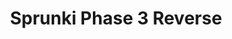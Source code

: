 ---
slug: sprunki-phase-3-reverse-2261
title: Sprunki Phase 3 Reverse
description: "Sprunki Phase 3 Reverse is an exciting online game. Play for free directly in your browser!"
icon: /images/popular_mods/Sprunki Phase 3 Reverse.png
url: https://wowtbc.net/sprunkin/phase3-reverse/index.html
previewImage: /images/popular_mods/Sprunki Phase 3 Reverse.png
type: popular mods

# SEO配置
seo:
  title: "Sprunki Phase 3 Reverse - Play Free Online Game | Fun Browser Games"
  description: "Sprunki Phase 3 Reverse - Play this fun online game for free in your browser. No download required!"
  ogImage: "/images/popular_mods/Sprunki Phase 3 Reverse.png"
  keywords: "sprunki-phase-3-reverse-2261, online game, browser game, free game, popular mods game, play online"

videoUrls:
  - https://www.youtube.com/embed/example1
  - https://www.youtube.com/embed/example2

whyPlay:
  title: "Why Play Sprunki Phase 3 Reverse?"
  items:
    - "Immersive Gameplay: Sprunki Phase 3 Reverse offers an engaging and immersive gaming experience that will keep you entertained for hours"
    - "Challenging Levels: Test your skills with increasingly difficult challenges and obstacles"
    - "Beautiful Graphics: Enjoy stunning visuals and smooth animations that bring the game world to life"
    - "Regular Updates: New content and features are added regularly to keep the game fresh and exciting"
    - "Free to Play: Experience all the fun without spending a penny"
    - "Community Features: Connect with other players, share strategies, and compete for high scores"
    - "Cross-Platform: Play on any device with a web browser, no downloads required"

features:
  title: "Key Features of Sprunki Phase 3 Reverse"
  image: "/images/popular_mods/Sprunki Phase 3 Reverse.png"
  items:
    - "Intuitive Controls: Easy to learn controls make Sprunki Phase 3 Reverse accessible for players of all skill levels"
    - "Multiple Game Modes: Enjoy various gameplay options that provide different challenges and experiences"
    - "Character Customization: Personalize your gaming experience with unique characters and items"
    - "Achievement System: Complete special tasks to earn rewards and recognition"
    - "Leaderboards: Compete with players worldwide and see who can achieve the highest scores"

characteristics:
  title: "Game Characteristics"
  image: "/images/popular_mods/Sprunki Phase 3 Reverse.png"
  items:
    - "Genre: Popular mods game with elements of strategy and skill"
    - "Difficulty: Suitable for both casual gamers and those seeking a challenge"
    - "Play Time: Quick sessions or extended gameplay, depending on your preference"
    - "Art Style: Vibrant and engaging visuals that enhance the gaming experience"
    - "Sound Design: Immersive audio that complements the gameplay perfectly"

info: "Sprunki Phase 3 Reverse is an exciting online game that offers players a unique and engaging gaming experience. With its intuitive controls, stunning visuals, and challenging gameplay, Sprunki Phase 3 Reverse provides hours of entertainment for players of all ages and skill levels. Whether you're looking for a quick gaming session during a break or an extended play session, Sprunki Phase 3 Reverse delivers an immersive experience that will keep you coming back for more. The game features multiple levels of increasing difficulty, ensuring that players are constantly challenged as they progress. With regular updates adding new content and features, Sprunki Phase 3 Reverse remains fresh and exciting, providing endless entertainment options for its growing community of players."

howToPlayIntro: "Welcome to Sprunki Phase 3 Reverse! This guide will walk you through the basics and help you master the game. Whether you're a beginner or looking to improve your skills, these tips and instructions will enhance your gaming experience."

howToPlaySteps:
  - title: "Getting Started"
    description: "Begin your Sprunki Phase 3 Reverse adventure by familiarizing yourself with the controls. Use your keyboard or mouse to navigate through the game interface. The tutorial will guide you through the basic mechanics and help you understand the objectives."
  - title: "Understanding the Objectives"
    description: "In Sprunki Phase 3 Reverse, your main goal is to progress through levels by completing specific objectives. Each level presents unique challenges that require different strategies and approaches."
  - title: "Mastering the Controls"
    description: "Practice using the controls to improve your precision and reaction time. Sprunki Phase 3 Reverse requires quick reflexes and strategic thinking to overcome obstacles and defeat opponents."
  - title: "Utilizing Power-ups"
    description: "Collect power-ups throughout the game to enhance your abilities and overcome difficult challenges. Each power-up offers unique advantages that can be crucial for success."
  - title: "Developing Strategies"
    description: "As you progress in Sprunki Phase 3 Reverse, develop effective strategies for different scenarios. Analyze patterns, anticipate challenges, and adapt your approach to maximize your performance."

faq:
  title: "Frequently Asked Questions about Sprunki Phase 3 Reverse"
  items:
    - question: "Is Sprunki Phase 3 Reverse free to play?"
      answer: "Yes, Sprunki Phase 3 Reverse is completely free to play directly in your web browser. No downloads or purchases are required to enjoy the full game experience."
    - question: "Can I play Sprunki Phase 3 Reverse on mobile devices?"
      answer: "Yes, Sprunki Phase 3 Reverse is optimized for both desktop and mobile play. You can enjoy the game on any device with a web browser and internet connection."
    - question: "Are there any in-game purchases?"
      answer: "While Sprunki Phase 3 Reverse is free to play, there may be optional in-game purchases available for cosmetic items or additional features that don't affect core gameplay."
    - question: "How often is Sprunki Phase 3 Reverse updated?"
      answer: "The developers regularly update Sprunki Phase 3 Reverse with new content, features, and improvements based on player feedback and game performance."
    - question: "Can I play Sprunki Phase 3 Reverse offline?"
      answer: "Currently, Sprunki Phase 3 Reverse requires an internet connection to play as it's a browser-based online game."
    - question: "Is Sprunki Phase 3 Reverse suitable for children?"
      answer: "Yes, Sprunki Phase 3 Reverse is designed to be family-friendly and suitable for players of all ages."
    - question: "How do I report bugs or issues?"
      answer: "If you encounter any problems while playing Sprunki Phase 3 Reverse, you can report them through the game's support page or contact the developers directly through their website."
    - question: "Still Have Questions?"
      answer: "If you have additional questions about Sprunki Phase 3 Reverse that aren't covered in this FAQ, please visit our support center or contact our customer service team for assistance."
---